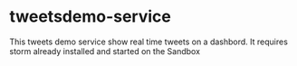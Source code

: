 # tweetsdemo-service
This tweets demo service show real time tweets on a dashbord. It requires storm already installed and started on the Sandbox
